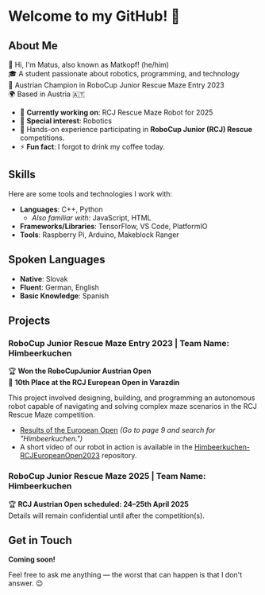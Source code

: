 # Welcome to my GitHub! 👋

## About Me
🌟 Hi, I'm Matus, also known as Matkopf! (he/him)  
🎓 A student passionate about robotics, programming, and technology  
🥇 Austrian Champion in RoboCup Junior Rescue Maze Entry 2023  
🌍 Based in Austria 🇦🇹  

- 🔭 **Currently working on**: RCJ Rescue Maze Robot for 2025  
- 🤖 **Special interest**: Robotics
- 🤖 Hands-on experience participating in **RoboCup Junior (RCJ) Rescue** competitions.  
- ⚡ **Fun fact**: I forgot to drink my coffee today.  

## Skills
Here are some tools and technologies I work with:

- **Languages**: C++, Python
  - *Also familiar with*: JavaScript, HTML
- **Frameworks/Libraries**: TensorFlow, VS Code, PlatformIO  
- **Tools**: Raspberry Pi, Arduino, Makeblock Ranger  

## Spoken Languages
- **Native**: Slovak
-  **Fluent**: German, English  
- **Basic Knowledge**: Spanish

## Projects
### RoboCup Junior Rescue Maze Entry 2023 | Team Name: Himbeerkuchen  
🏆 **Won the RoboCupJunior Austrian Open**  
🥈 **10th Place at the RCJ European Open in Varazdin**  

This project involved designing, building, and programming an autonomous robot capable of navigating and solving complex maze scenarios in the RCJ Rescue Maze competition.  

- [Results of the European Open](https://robocup.zviz.net/european-robocup-junior-2023/results#) *(Go to page 9 and search for "Himbeerkuchen.")*  
- A short video of our robot in action is available in the [Himbeerkuchen-RCJEuropeanOpen2023](https://github.com/Matkopf/Himbeerkuchen-RCJEuropeanOpen2023) repository.  

### RoboCup Junior Rescue Maze 2025 | Team Name: Himbeerkuchen 
🏆 **RCJ Austrian Open scheduled: 24–25th April 2025**  
Details will remain confidential until after the competition(s).  

## Get in Touch
**Coming soon!**  

Feel free to ask me anything — the worst that can happen is that I don't answer. 😉
